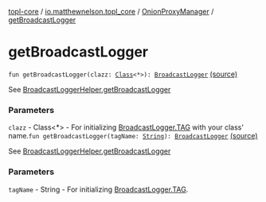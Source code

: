 [topl-core](../../index.md) / [io.matthewnelson.topl_core](../index.md) / [OnionProxyManager](index.md) / [getBroadcastLogger](./get-broadcast-logger.md)

# getBroadcastLogger

`fun getBroadcastLogger(clazz: `[`Class`](https://docs.oracle.com/javase/6/docs/api/java/lang/Class.html)`<*>): `[`BroadcastLogger`](../../io.matthewnelson.topl_core.broadcaster/-broadcast-logger/index.md) [(source)](https://github.com/05nelsonm/TorOnionProxyLibrary-Android/blob/master/topl-core/src/main/java/io/matthewnelson/topl_core/OnionProxyManager.kt#L178)

See [BroadcastLoggerHelper.getBroadcastLogger](#)

### Parameters

`clazz` - Class&lt;*&gt; - For initializing [BroadcastLogger.TAG](../../io.matthewnelson.topl_core.broadcaster/-broadcast-logger/-t-a-g.md) with your class' name.`fun getBroadcastLogger(tagName: `[`String`](https://kotlinlang.org/api/latest/jvm/stdlib/kotlin/-string/index.html)`): `[`BroadcastLogger`](../../io.matthewnelson.topl_core.broadcaster/-broadcast-logger/index.md) [(source)](https://github.com/05nelsonm/TorOnionProxyLibrary-Android/blob/master/topl-core/src/main/java/io/matthewnelson/topl_core/OnionProxyManager.kt#L186)

See [BroadcastLoggerHelper.getBroadcastLogger](#)

### Parameters

`tagName` - String - For initializing [BroadcastLogger.TAG](../../io.matthewnelson.topl_core.broadcaster/-broadcast-logger/-t-a-g.md).